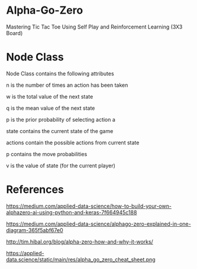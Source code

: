 # Alpha-Go-Zero
Mastering Tic Tac Toe Using Self Play and Reinforcement Learning (3X3 Board)

# Node Class
Node Class contains the following attributes

n is the number of times an action has been taken

w is the total value of the next state

q is the mean value of the next state

p is the prior probability of selecting action a 

state contains the current state of the game

actions contain the possible actions from current state

p contains the move probabilities

v is the value of state (for the current player)

# References
https://medium.com/applied-data-science/how-to-build-your-own-alphazero-ai-using-python-and-keras-7f664945c188

https://medium.com/applied-data-science/alphago-zero-explained-in-one-diagram-365f5abf67e0

http://tim.hibal.org/blog/alpha-zero-how-and-why-it-works/

https://applied-data.science/static/main/res/alpha_go_zero_cheat_sheet.png
